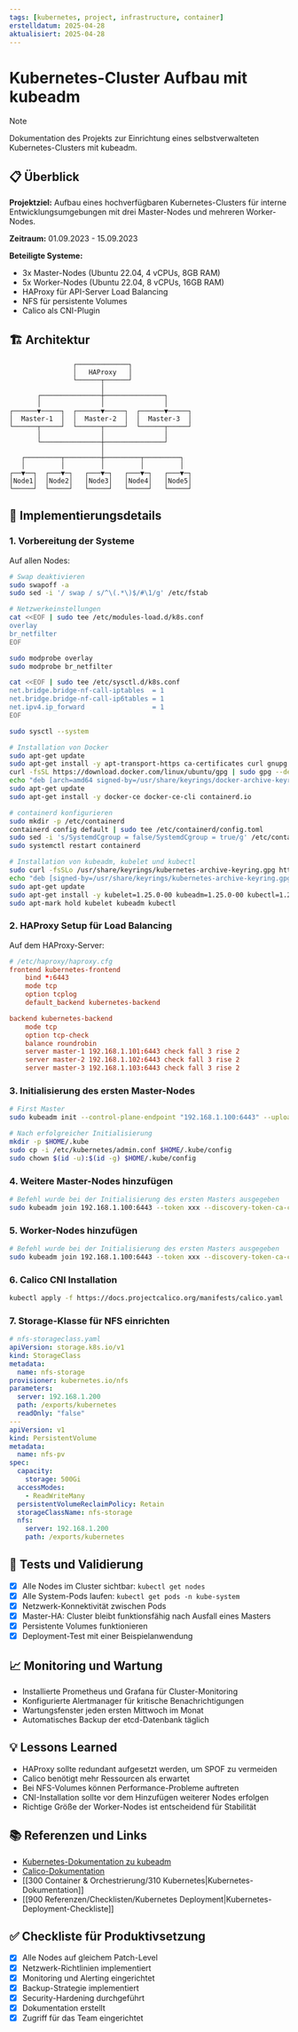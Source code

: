 ```yaml
---
tags: [kubernetes, project, infrastructure, container]
erstelldatum: 2025-04-28
aktualisiert: 2025-04-28
---
```


# Kubernetes-Cluster Aufbau mit kubeadm

> [!NOTE]
> Dokumentation des Projekts zur Einrichtung eines selbstverwalteten Kubernetes-Clusters mit kubeadm.

## 📋 Überblick

**Projektziel:** Aufbau eines hochverfügbaren Kubernetes-Clusters für interne Entwicklungsumgebungen mit drei Master-Nodes und mehreren Worker-Nodes.

**Zeitraum:** 01.09.2023 - 15.09.2023

**Beteiligte Systeme:**
- 3x Master-Nodes (Ubuntu 22.04, 4 vCPUs, 8GB RAM)
- 5x Worker-Nodes (Ubuntu 22.04, 8 vCPUs, 16GB RAM)
- HAProxy für API-Server Load Balancing
- NFS für persistente Volumes
- Calico als CNI-Plugin

## 🏗️ Architektur

```
                ┌─────────────┐
                │   HAProxy   │
                └──────┬──────┘
                       │
       ┌───────────────┼───────────────┐
       │               │               │
┌──────▼─────┐  ┌──────▼─────┐  ┌──────▼─────┐
│  Master-1  │  │  Master-2  │  │  Master-3  │
└──────┬─────┘  └──────┬─────┘  └──────┬─────┘
       │               │               │
       └───────────────┼───────────────┘
                       │
   ┌─────────┬─────────┼─────────┬─────────┐
   │         │         │         │         │
┌──▼──┐  ┌───▼─┐   ┌───▼─┐   ┌───▼─┐   ┌───▼─┐
│Node1│  │Node2│   │Node3│   │Node4│   │Node5│
└─────┘  └─────┘   └─────┘   └─────┘   └─────┘
```

## 📝 Implementierungsdetails

### 1. Vorbereitung der Systeme

Auf allen Nodes:

```bash
# Swap deaktivieren
sudo swapoff -a
sudo sed -i '/ swap / s/^\(.*\)$/#\1/g' /etc/fstab

# Netzwerkeinstellungen
cat <<EOF | sudo tee /etc/modules-load.d/k8s.conf
overlay
br_netfilter
EOF

sudo modprobe overlay
sudo modprobe br_netfilter

cat <<EOF | sudo tee /etc/sysctl.d/k8s.conf
net.bridge.bridge-nf-call-iptables  = 1
net.bridge.bridge-nf-call-ip6tables = 1
net.ipv4.ip_forward                 = 1
EOF

sudo sysctl --system

# Installation von Docker
sudo apt-get update
sudo apt-get install -y apt-transport-https ca-certificates curl gnupg lsb-release
curl -fsSL https://download.docker.com/linux/ubuntu/gpg | sudo gpg --dearmor -o /usr/share/keyrings/docker-archive-keyring.gpg
echo "deb [arch=amd64 signed-by=/usr/share/keyrings/docker-archive-keyring.gpg] https://download.docker.com/linux/ubuntu $(lsb_release -cs) stable" | sudo tee /etc/apt/sources.list.d/docker.list > /dev/null
sudo apt-get update
sudo apt-get install -y docker-ce docker-ce-cli containerd.io

# containerd konfigurieren
sudo mkdir -p /etc/containerd
containerd config default | sudo tee /etc/containerd/config.toml
sudo sed -i 's/SystemdCgroup = false/SystemdCgroup = true/g' /etc/containerd/config.toml
sudo systemctl restart containerd

# Installation von kubeadm, kubelet und kubectl
sudo curl -fsSLo /usr/share/keyrings/kubernetes-archive-keyring.gpg https://packages.cloud.google.com/apt/doc/apt-key.gpg
echo "deb [signed-by=/usr/share/keyrings/kubernetes-archive-keyring.gpg] https://apt.kubernetes.io/ kubernetes-xenial main" | sudo tee /etc/apt/sources.list.d/kubernetes.list
sudo apt-get update
sudo apt-get install -y kubelet=1.25.0-00 kubeadm=1.25.0-00 kubectl=1.25.0-00
sudo apt-mark hold kubelet kubeadm kubectl
```

### 2. HAProxy Setup für Load Balancing

Auf dem HAProxy-Server:

```conf
# /etc/haproxy/haproxy.cfg
frontend kubernetes-frontend
    bind *:6443
    mode tcp
    option tcplog
    default_backend kubernetes-backend

backend kubernetes-backend
    mode tcp
    option tcp-check
    balance roundrobin
    server master-1 192.168.1.101:6443 check fall 3 rise 2
    server master-2 192.168.1.102:6443 check fall 3 rise 2
    server master-3 192.168.1.103:6443 check fall 3 rise 2
```

### 3. Initialisierung des ersten Master-Nodes

```bash
# First Master
sudo kubeadm init --control-plane-endpoint "192.168.1.100:6443" --upload-certs --pod-network-cidr=10.244.0.0/16

# Nach erfolgreicher Initialisierung
mkdir -p $HOME/.kube
sudo cp -i /etc/kubernetes/admin.conf $HOME/.kube/config
sudo chown $(id -u):$(id -g) $HOME/.kube/config
```

### 4. Weitere Master-Nodes hinzufügen

```bash
# Befehl wurde bei der Initialisierung des ersten Masters ausgegeben
sudo kubeadm join 192.168.1.100:6443 --token xxx --discovery-token-ca-cert-hash sha256:xxx --control-plane --certificate-key xxx
```

### 5. Worker-Nodes hinzufügen

```bash
# Befehl wurde bei der Initialisierung des ersten Masters ausgegeben
sudo kubeadm join 192.168.1.100:6443 --token xxx --discovery-token-ca-cert-hash sha256:xxx
```

### 6. Calico CNI Installation

```bash
kubectl apply -f https://docs.projectcalico.org/manifests/calico.yaml
```

### 7. Storage-Klasse für NFS einrichten

```yaml
# nfs-storageclass.yaml
apiVersion: storage.k8s.io/v1
kind: StorageClass
metadata:
  name: nfs-storage
provisioner: kubernetes.io/nfs
parameters:
  server: 192.168.1.200
  path: /exports/kubernetes
  readOnly: "false"
---
apiVersion: v1
kind: PersistentVolume
metadata:
  name: nfs-pv
spec:
  capacity:
    storage: 500Gi
  accessModes:
    - ReadWriteMany
  persistentVolumeReclaimPolicy: Retain
  storageClassName: nfs-storage
  nfs:
    server: 192.168.1.200
    path: /exports/kubernetes
```

## 🧪 Tests und Validierung

- [x] Alle Nodes im Cluster sichtbar: `kubectl get nodes`
- [x] Alle System-Pods laufen: `kubectl get pods -n kube-system`
- [x] Netzwerk-Konnektivität zwischen Pods
- [x] Master-HA: Cluster bleibt funktionsfähig nach Ausfall eines Masters
- [x] Persistente Volumes funktionieren
- [x] Deployment-Test mit einer Beispielanwendung

## 📈 Monitoring und Wartung

- Installierte Prometheus und Grafana für Cluster-Monitoring
- Konfigurierte Alertmanager für kritische Benachrichtigungen
- Wartungsfenster jeden ersten Mittwoch im Monat
- Automatisches Backup der etcd-Datenbank täglich

## 💡 Lessons Learned

- HAProxy sollte redundant aufgesetzt werden, um SPOF zu vermeiden
- Calico benötigt mehr Ressourcen als erwartet
- Bei NFS-Volumes können Performance-Probleme auftreten
- CNI-Installation sollte vor dem Hinzufügen weiterer Nodes erfolgen
- Richtige Größe der Worker-Nodes ist entscheidend für Stabilität

## 📚 Referenzen und Links

- [Kubernetes-Dokumentation zu kubeadm](https://kubernetes.io/docs/setup/production-environment/tools/kubeadm/high-availability/)
- [Calico-Dokumentation](https://docs.projectcalico.org/getting-started/kubernetes/quickstart)
- [[300 Container & Orchestrierung/310 Kubernetes|Kubernetes-Dokumentation]]
- [[900 Referenzen/Checklisten/Kubernetes Deployment|Kubernetes-Deployment-Checkliste]]

## ✅ Checkliste für Produktivsetzung

- [x] Alle Nodes auf gleichem Patch-Level
- [x] Netzwerk-Richtlinien implementiert
- [x] Monitoring und Alerting eingerichtet
- [x] Backup-Strategie implementiert
- [x] Security-Hardening durchgeführt
- [x] Dokumentation erstellt
- [x] Zugriff für das Team eingerichtet 